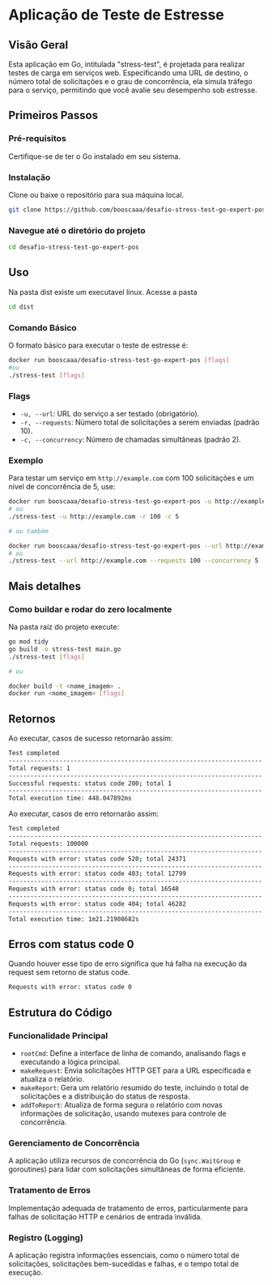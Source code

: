 # Aplicação de Teste de Estresse

## Visão Geral
Esta aplicação em Go, intitulada "stress-test", é projetada para realizar testes de carga em serviços web. Especificando uma URL de destino, o número total de solicitações e o grau de concorrência, ela simula tráfego para o serviço, permitindo que você avalie seu desempenho sob estresse.

## Primeiros Passos

### Pré-requisitos
Certifique-se de ter o Go instalado em seu sistema.

### Instalação
Clone ou baixe o repositório para sua máquina local.

```bash
git clone https://github.com/booscaaa/desafio-stress-test-go-expert-pos.git
```

### Navegue até o diretório do projeto

```bash
cd desafio-stress-test-go-expert-pos
```

## Uso
Na pasta dist existe um executavel linux. Acesse a pasta

```bash
cd dist
```

### Comando Básico
O formato básico para executar o teste de estresse é:


```bash
docker run booscaaa/desafio-stress-test-go-expert-pos [flags]
#ou
./stress-test [flags]
```

### Flags
- `-u, --url`: URL do serviço a ser testado (obrigatório).
- `-r, --requests`: Número total de solicitações a serem enviadas (padrão 10).
- `-c, --concurrency`: Número de chamadas simultâneas (padrão 2).

### Exemplo
Para testar um serviço em `http://example.com` com 100 solicitações e um nível de concorrência de 5, use:

```bash
docker run booscaaa/desafio-stress-test-go-expert-pos -u http://example.com -r 100 -c 5
# ou
./stress-test -u http://example.com -r 100 -c 5

# ou também

docker run booscaaa/desafio-stress-test-go-expert-pos --url http://example.com --requests 100 --concurrency 5
# ou
./stress-test --url http://example.com --requests 100 --concurrency 5
```

## Mais detalhes
### Como buildar e rodar do zero localmente

Na pasta raíz do projeto execute:

```bash
go mod tidy
go build -o stress-test main.go
./stress-test [flags]

# ou

docker build -t <nome_imagem> .
docker run <nome_imagem> [flags]

```

## Retornos
Ao executar, casos de sucesso retornarão assim: 
```bash
Test completed
----------------------------------------------------------------------
Total requests: 1
----------------------------------------------------------------------
Successful requests: status code 200; total 1
----------------------------------------------------------------------
Total execution time: 448.047892ms
```
Ao executar, casos de erro retornarão assim: 
```bash
Test completed
----------------------------------------------------------------------
Total requests: 100000
----------------------------------------------------------------------
Requests with error: status code 520; total 24371
----------------------------------------------------------------------
Requests with error: status code 403; total 12799
----------------------------------------------------------------------
Requests with error: status code 0; total 16548
----------------------------------------------------------------------
Requests with error: status code 404; total 46282
----------------------------------------------------------------------
Total execution time: 1m21.21908682s
```

## Erros com status code 0
Quando houver esse tipo de erro significa que há falha na execução da request sem retorno de status code.
```bash
Requests with error: status code 0
```

## Estrutura do Código

### Funcionalidade Principal
- `rootCmd`: Define a interface de linha de comando, analisando flags e executando a lógica principal.
- `makeRequest`: Envia solicitações HTTP GET para a URL especificada e atualiza o relatório.
- `makeReport`: Gera um relatório resumido do teste, incluindo o total de solicitações e a distribuição do status de resposta.
- `addToReport`: Atualiza de forma segura o relatório com novas informações de solicitação, usando mutexes para controle de concorrência.

### Gerenciamento de Concorrência
A aplicação utiliza recursos de concorrência do Go (`sync.WaitGroup` e goroutines) para lidar com solicitações simultâneas de forma eficiente.

### Tratamento de Erros
Implementação adequada de tratamento de erros, particularmente para falhas de solicitação HTTP e cenários de entrada inválida.

### Registro (Logging)
A aplicação registra informações essenciais, como o número total de solicitações, solicitações bem-sucedidas e falhas, e o tempo total de execução.